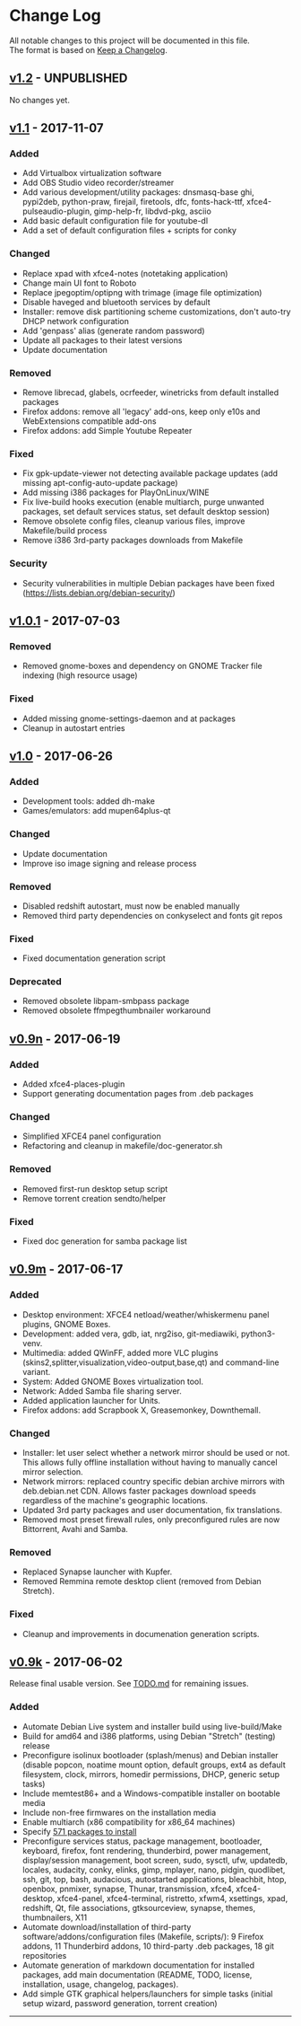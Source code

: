 # Change Log
All notable changes to this project will be documented in this file.  
The format is based on [Keep a Changelog](http://keepachangelog.com/).

## [v1.2](https://github.com/nodiscc/dbu/releases/tag/1.2) - UNPUBLISHED

No changes yet.

<!--
### Added
### Changed
### Removed
### Fixed
### Security
### Deprecated
-->

## [v1.1](https://github.com/nodiscc/dbu/releases/tag/1.1) - 2017-11-07

### Added

 * Add Virtualbox virtualization software
 * Add OBS Studio video recorder/streamer
 * Add various development/utility packages: dnsmasq-base  ghi, pypi2deb, python-praw, firejail, firetools, dfc, fonts-hack-ttf, xfce4-pulseaudio-plugin, gimp-help-fr, libdvd-pkg, asciio
 * Add basic default configuration file for youtube-dl
 * Add a set of default configuration files + scripts for conky

### Changed

 * Replace xpad with xfce4-notes (notetaking application)
 * Change main UI font to Roboto
 * Replace jpegoptim/optipng with trimage (image file optimization)
 * Disable haveged and bluetooth services by default
 * Installer: remove disk partitioning scheme customizations, don't auto-try DHCP network configuration
 * Add 'genpass' alias (generate random password)
 * Update all packages to their latest versions
 * Update documentation

### Removed

 * Remove librecad, glabels, ocrfeeder, winetricks from default installed packages
 * Firefox addons: remove all 'legacy' add-ons, keep only e10s and WebExtensions compatible add-ons
 * Firefox addons: add Simple Youtube Repeater

### Fixed

 * Fix gpk-update-viewer not detecting available package updates (add missing apt-config-auto-update package)
 * Add missing i386 packages for PlayOnLinux/WINE
 * Fix live-build hooks execution (enable multiarch, purge unwanted packages, set default services status, set default desktop session)
 * Remove obsolete config files, cleanup various files, improve Makefile/build process
 * Remove i386 3rd-party packages downloads from Makefile

### Security

 * Security vulnerabilities in multiple Debian packages have been fixed (https://lists.debian.org/debian-security/)


## [v1.0.1](https://github.com/nodiscc/dbu/releases/tag/1.0.1) - 2017-07-03

### Removed

 * Removed gnome-boxes and dependency on GNOME Tracker file indexing (high resource usage)

### Fixed

 * Added missing gnome-settings-daemon and at packages
 * Cleanup in autostart entries

## [v1.0](https://github.com/nodiscc/dbu/releases/tag/1.0) - 2017-06-26

### Added

 * Development tools: added dh-make
 * Games/emulators: add mupen64plus-qt

### Changed

 * Update documentation
 * Improve iso image signing and release process

### Removed

 * Disabled redshift autostart, must now be enabled manually
 * Removed third party dependencies on conkyselect and fonts git repos

### Fixed

 * Fixed documentation generation script

### Deprecated

 * Removed obsolete libpam-smbpass package
 * Removed obsolete ffmpegthumbnailer workaround


## [v0.9n](https://github.com/nodiscc/dbu/releases/tag/0.9n) - 2017-06-19

### Added

 * Added xfce4-places-plugin
 * Support generating documentation pages from .deb packages

### Changed

 * Simplified XFCE4 panel configuration
 * Refactoring and cleanup in makefile/doc-generator.sh

### Removed

 * Removed first-run desktop setup script
 * Remove torrent creation sendto/helper

### Fixed

 * Fixed doc generation for samba package list 



## [v0.9m](https://github.com/nodiscc/dbu/releases/tag/0.9m) - 2017-06-17

### Added

 * Desktop environment: XFCE4 netload/weather/whiskermenu panel plugins, GNOME Boxes.
 * Development: added vera, gdb, iat, nrg2iso, git-mediawiki, python3-venv.
 * Multimedia: added QWinFF, added more VLC plugins (skins2,splitter,visualization,video-output,base,qt) and command-line variant.
 * System: Added GNOME Boxes virtualization tool.
 * Network: Added Samba file sharing server.
 * Added application launcher for Units.
 * Firefox addons: add Scrapbook X, Greasemonkey, Downthemall.

### Changed

 * Installer: let user select whether a network mirror should be used or not. This allows fully offline installation without having to manually cancel mirror selection.
 * Network mirrors: replaced country specific debian archive mirrors with deb.debian.net CDN. Allows faster packages download speeds regardless of the machine's geographic locations.
 * Updated 3rd party packages and user documentation, fix translations.
 * Removed most preset firewall rules, only preconfigured rules are now Bittorrent, Avahi and Samba.

### Removed

 * Replaced Synapse launcher with Kupfer.
 * Removed Remmina remote desktop client (removed from Debian Stretch).

### Fixed

 * Cleanup and improvements in documenation generation scripts.

## [v0.9k](https://github.com/nodiscc/dbu/releases/tag/0.9k) - 2017-06-02

Release final usable version. See [TODO.md](TODO.md) for remaining issues.

### Added

* Automate Debian Live system and installer build using live-build/Make
* Build for amd64 and i386 platforms, using Debian "Stretch" (testing) release
* Preconfigure isolinux bootloader (splash/menus) and Debian installer (disable popcon, noatime mount option, default groups, ext4 as default filesystem, clock, mirrors, homedir permissions, DHCP, generic setup tasks)
* Include memtest86+ and a Windows-compatible installer on bootable media
* Include non-free firmwares on the installation media
* Enable multiarch (x86 compatibility for x86_64 machines)
* Specify [571 packages to install](https://github.com/nodiscc/dbu/blob/master/doc/packages.md)
* Preconfigure services status, package management, bootloader, keyboard, firefox, font rendering, thunderbird, power management, display/session management, boot screen, sudo, sysctl, ufw, updatedb, locales, audacity, conky, elinks, gimp, mplayer, nano, pidgin, quodlibet, ssh, git, top, bash, audacious, autostarted applications, bleachbit, htop, openbox, pnmixer, synapse, Thunar, transmission, xfce4, xfce4-desktop, xfce4-panel, xfce4-terminal, ristretto, xfwm4, xsettings, xpad, redshift, Qt, file associations, gtksourceview, synapse, themes, thumbnailers, X11
* Automate download/installation of third-party software/addons/configuration files (Makefile, scripts/): 9 Firefox addons, 11 Thunderbird addons, 10 third-party .deb packages, 18 git repositories
* Automate generation of markdown documentation for installed packages, add main documentation (README, TODO, license, installation, usage, changelog, packages).
* Add simple GTK graphical helpers/launchers for simple tasks (initial setup wizard, password generation, torrent creation)

------------------------------------------------------------------

